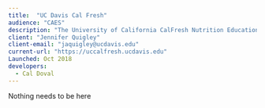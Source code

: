 ```yaml
---
title:  "UC Davis Cal Fresh"
audience: "CAES"
description: "The University of California CalFresh Nutrition Education Program (UC CalFresh NEP, or just UC CalFresh) is funded through a joint agreement among the U.S. Department of Agriculture/Food and Nutrition Service (USDA/FNS), the California Department of Social Services (CDSS) CalFresh branch, and the University of California Cooperative Extension (UCCE). UC CalFresh consists of Adult, Family-Centered, and Youth programs operating throughout California."
client: "Jennifer Quigley"
client-email: "jaquigley@ucdavis.edu"
current-url: "https://uccalfresh.ucdavis.edu"
Launched: Oct 2018
developers:
  - Cal Doval
---
```



Nothing needs to be here
